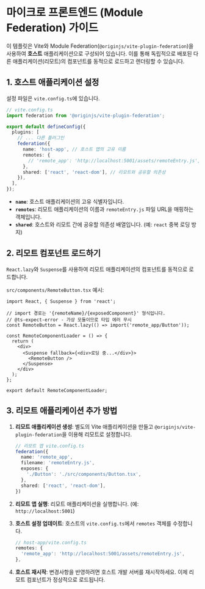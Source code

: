 # 마이크로 프론트엔드 (Module Federation) 가이드

이 템플릿은 Vite와 Module Federation(`@originjs/vite-plugin-federation`)을 사용하여 **호스트** 애플리케이션으로 구성되어 있습니다. 이를 통해 독립적으로 배포된 다른 애플리케이션(리모트)의 컴포넌트를 동적으로 로드하고 렌더링할 수 있습니다.

## 1. 호스트 애플리케이션 설정

설정 파일은 `vite.config.ts`에 있습니다.

```typescript
// vite.config.ts
import federation from '@originjs/vite-plugin-federation';

export default defineConfig({
  plugins: [
    // ... 다른 플러그인
    federation({
      name: 'host-app', // 호스트 앱의 고유 이름
      remotes: {
        // 'remote_app': 'http://localhost:5001/assets/remoteEntry.js',
      },
      shared: ['react', 'react-dom'], // 리모트와 공유할 의존성
    }),
  ],
});
```

- **`name`**: 호스트 애플리케이션의 고유 식별자입니다.
- **`remotes`**: 리모트 애플리케이션의 이름과 `remoteEntry.js` 파일 URL을 매핑하는 객체입니다.
- **`shared`**: 호스트와 리모트 간에 공유할 의존성 배열입니다. (예: `react` 중복 로딩 방지)

## 2. 리모트 컴포넌트 로드하기

`React.lazy`와 `Suspense`를 사용하여 리모트 애플리케이션의 컴포넌트를 동적으로 로드합니다.

`src/components/RemoteButton.tsx` 예시:

```tsx
import React, { Suspense } from 'react';

// import 경로는 '{remoteName}/{exposedComponent}' 형식입니다.
// @ts-expect-error - 가상 모듈이므로 타입 에러 무시
const RemoteButton = React.lazy(() => import('remote_app/Button'));

const RemoteComponentLoader = () => {
  return (
    <div>
      <Suspense fallback={<div>로딩 중...</div>}>
        <RemoteButton />
      </Suspense>
    </div>
  );
};

export default RemoteComponentLoader;
```

## 3. 리모트 애플리케이션 추가 방법

1. **리모트 애플리케이션 생성**: 별도의 Vite 애플리케이션을 만들고 `@originjs/vite-plugin-federation`을 이용해 리모트로 설정합니다.

    ```typescript
    // 리모트 앱 vite.config.ts
    federation({
      name: 'remote_app',
      filename: 'remoteEntry.js',
      exposes: {
        './Button': './src/components/Button.tsx',
      },
      shared: ['react', 'react-dom'],
    })
    ```

2. **리모트 앱 실행**: 리모트 애플리케이션을 실행합니다. (예: `http://localhost:5001`)

3. **호스트 설정 업데이트**: 호스트의 `vite.config.ts`에서 `remotes` 객체를 수정합니다.

    ```typescript
    // host-app/vite.config.ts
    remotes: {
      'remote_app': 'http://localhost:5001/assets/remoteEntry.js',
    },
    ```

4. **호스트 재시작**: 변경사항을 반영하려면 호스트 개발 서버를 재시작하세요. 이제 리모트 컴포넌트가 정상적으로 로드됩니다.
